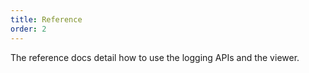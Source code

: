 ```yaml
---
title: Reference
order: 2
---
```


The reference docs detail how to use the logging APIs and the viewer.
